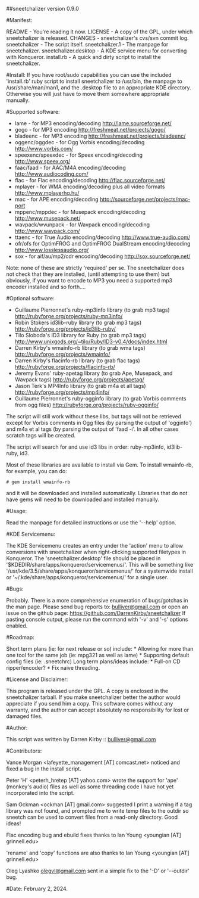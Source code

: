 ##sneetchalizer version 0.9.0

#Manifest:

README                - You're reading it now.
LICENSE               - A copy of the GPL, under which sneetchalizer is released.
CHANGES               - sneetchalizer's cvs/svn commit log.
sneetchalizer         - The script itself.
sneetchalizer.1       - The manpage for sneetchalizer.
sneetchalizer.desktop - A KDE service menu for converting with Konqueror.
install.rb            - A quick and dirty script to install the sneetchalizer.

#Install:
  If you have root/sudo capabilities you can use the included 'install.rb' ruby script
  to install sneetchalizer to /usr/bin, the manpage to /usr/share/man/man1, and the .desktop
  file to an appropriate KDE directory. Otherwise you will just have to move them somewhere
  appropriate manually.

#Supported software:

  * lame - for MP3 encoding/decoding
      http://lame.sourceforge.net/
  * gogo - for MP3 encoding
      http://freshmeat.net/projects/gogo/
  * bladeenc - for MP3 encoding
      http://freshmeat.net/projects/bladeenc/
  * oggenc/oggdec - for Ogg Vorbis encoding/decoding
      http://www.vorbis.com/
  * speexenc/speexdec - for Speex encoding/decoding
      http://www.speex.org/
  * faac/faad - for AAC/M4A encoding/decoding
      http://www.audiocoding.com/
  * flac - for Flac encoding/decoding
      http://flac.sourceforge.net/
  * mplayer - for WMA encoding/decoding plus all video formats
      http://www.mplayerhq.hu/
  * mac - for APE encoding/decoding
      http://sourceforge.net/projects/mac-port
  * mppenc/mppdec - for Musepack encoding/decoding
      http://www.musepack.net/
  * wavpack/wvunpack - for Wavpack encoding/decoding
      http://www.wavpack.com/
  * ttaenc - for True Audio encoding/decoding
      http://www.true-audio.com/
  * ofr/ofs for OptimFROG and OptimFROG DualStream encoding/decoding
      http://www.losslessaudio.org/
  * sox - for aif/au/mp2/cdr encoding/decoding
      http://sox.sourceforge.net/

  Note: none of these are strictly 'required' per se. The sneetchalizer does not check
  that they are installed, (until attempting to use them) but obviously, if you want
  to encode to MP3 you need a supported mp3 encoder installed and so forth....

#Optional software:

  * Guillaume Pierronnet's ruby-mp3info library (to grab mp3 tags)
      http://rubyforge.org/projects/ruby-mp3info/
  * Robin Stokers id3lib-ruby library (to grab mp3 tags)
      http://rubyforge.org/projects/id3lib-ruby/
  * Tilo Sloboda's ID3 library for Ruby (to grab mp3 tags)
      http://www.unixgods.org/~tilo/Ruby/ID3-v0.4/docs/index.html
  * Darren Kirby's wmainfo-rb library (to grab wma tags)
      http://rubyforge.org/projects/wmainfo/
  * Darren Kirby's flacinfo-rb library (to grab flac tags)
      http://rubyforge.org/projects/flacinfo-rb/
  * Jeremy Evans' ruby-apetag library (to grab Ape, Musepack, and Wavpack tags)
      http://rubyforge.org/projects/apetag/
  * Jason Terk's MP4Info library (to grab m4a et all tags)
      http://rubyforge.org/projects/mp4info/
  * Guillaume Pierronnet's ruby-ogginfo library (to grab Vorbis comments from ogg files)
      http://rubyforge.org/projects/ruby-ogginfo/

  The script will still work without these libs, but tags will not be retrieved except
  for Vorbis comments in Ogg files (by parsing the output of 'ogginfo') and m4a et al tags
  (by parsing the output of 'faad -i'. In all other cases scratch tags will be created.

  The script will search for and use id3 libs in order: ruby-mp3info, id3lib-ruby, id3.

  Most of these libraries are available to install via Gem. To install wmainfo-rb, for
  example, you can do:

  `# gem install wmainfo-rb`

  and it will be downloaded and installed automatically. Libraries that do not have gems
  will need to be downloaded and installed manually.

#Usage:

  Read the manpage for detailed instructions or use the '--help' option.

#KDE Servicemenu:

  The KDE Servicemenu creates an entry under the 'action' menu to allow conversions with
  sneetchalizer when right-clicking supported filetypes in Konqueror. The 'sneetchalizer.desktop'
  file should be placed in '$KDEDIR/share/apps/konqueror/servicemenus/'. This will be 
  something like '/usr/kde/3.5/share/apps/konqueror/servicemenus/' for a systemwide install
  or '~/.kde/share/apps/konqueror/servicemenus/' for a single user.

#Bugs:

  Probably. There is a more comprehensive enumeration of bugs/gotchas in the man page.
  Please send bug reports to: bulliver@gmail.com or open an issue on the github page:
  https://github.com/DarrenKirby/sneetchalizer
  If pasting console output, please run the command with '-v' and '-s' options enabled.

#Roadmap:

  Short term plans (ie: for next release or so) include:
    * Allowing for more than one tool for the same job (ie: mpg321 as well as lame)
    * Supporting default config files (ie: .sneetchrc)
  Long term plans/ideas include:
    * Full-on CD ripper/encoder?
    * Fix naive threading.

#License and Disclaimer:

  This program is released under the GPL. A copy is enclosed in the sneetchalizer tarball.
  If you make sneetchalizer better the author would appreciate if you send him a copy. This
  software comes without any warranty, and the author can accept absolutely no responsibility
  for lost or damaged files.

#Author:

  This script was written by Darren Kirby :: bulliver@gmail.com

#Contributors:

  Vance Morgan <lafeyette_management [AT] comcast.net> noticed and fixed a bug in the install script.

  Peter 'H' <peterh_hretep [AT] yahoo.com> wrote the support for 'ape' (monkey's audio) files as well
  as some threading code I have not yet incorporated into the script.

  Sam Ockman <ockman [AT] gmail.com> suggested I print a warning if a tag library was not found, and
  prompted me to write temp files to the outdir so sneetch can be used to convert files from a
  read-only directory. Good ideas!

  Flac encoding bug and ebuild fixes thanks to Ian Young <youngian [AT] grinnell.edu>

  'rename' and 'copy' functions are also thanks to Ian Young <youngian [AT] grinnell.edu>

  Oleg Lyashko <olegvl@gmail.com> sent in a simple fix to the '-D' or '--outdir' bug.

#Date:
  February 2, 2024.

